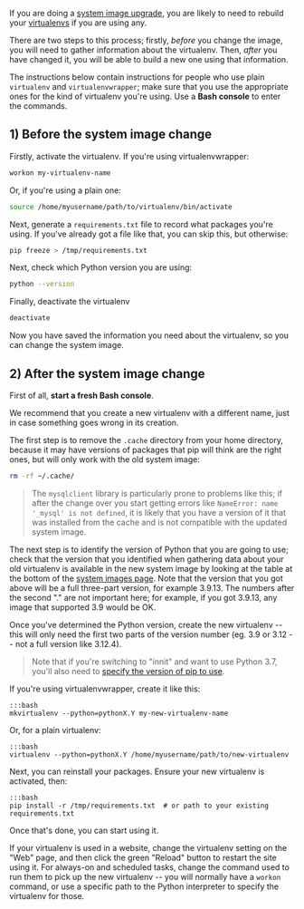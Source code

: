 <!--
.. title: Rebuilding a Virtualenv
.. slug: RebuildingVirtualenvs
.. date: 2015-05-13 14:35:28 UTC+01:00
.. tags:
.. category:
.. link:
.. description:
.. type: text
-->

If you are doing a [system image upgrade](/pages/ChangingSystemImage), you are
likely to need to rebuild your [virtualenvs](/pages/VirtualenvsExplained) if you
are using any.

There are two steps to this process; firstly, *before* you change the image, you
will need to gather information about the virtualenv.  Then, *after* you have
changed it, you will be able to build a new one using that information.

The instructions below contain instructions for people who use plain
`virtualenv` and `virtualenvwrapper`; make sure that you use the appropriate ones
for the kind of virtualenv you're using.  Use a **Bash console** to enter the
commands.

## 1) Before the system image change

Firstly, activate the virtualenv.  If you're using virtualenvwrapper:

```bash
workon my-virtualenv-name
```

Or, if you're using a plain one:

```bash
source /home/myusername/path/to/virtualenv/bin/activate
```

Next, generate a `requirements.txt` file to record what packages you're using.
If you've already got a file like that, you can skip this, but otherwise:

```bash
pip freeze > /tmp/requirements.txt
```

Next, check which Python version you are using:

```bash
python --version
```

Finally, deactivate the virtualenv

```bash
deactivate
```

Now you have saved the information you need about the virtualenv, so you can
change the system image.


## 2) After the system image change

First of all, **start a fresh Bash console**.

We recommend that you create a new virtualenv with a different name, just in
case something goes wrong in its creation.

The first step is to remove the `.cache` directory from your home directory,
because it may have versions of packages that pip will think are the right ones,
but will only work with the old system image:

```bash
rm -rf ~/.cache/
```

> The `mysqlclient` library is particularly prone to problems like this; if
> after the change over you start getting errors like
> `NameError: name '_mysql' is not defined`, it is likely that you
> have a version of it that was installed from the cache
> and is not compatible with the updated system image.

The next step is to identify the version of Python that you are going to use; check
that the version that you identified when gathering data about your old virtualenv
is available in the new system image by looking at the table at the bottom of the
[system images page](/pages/ChangingSystemImage).  Note that the version that you
got above will be a full three-part version, for example 3.9.13.  The numbers after the second "."
are not important here; for example, if you got 3.9.13, any image that supported 3.9 would be OK.

Once you've determined the Python version, create the new virtualenv -- this will
only need the first two parts of the version number (eg. 3.9 or 3.12 -- not a full version
like 3.12.4).

> Note that if you're switching to "innit" and want to use Python 3.7, you'll
> also need to [specify the version of pip to use](/pages/Python37VirtualenvOnInnit).

If you're using virtualenvwrapper, create it like this:

    :::bash
    mkvirtualenv --python=pythonX.Y my-new-virtualenv-name

Or, for a plain virtualenv:

    :::bash
    virtualenv --python=pythonX.Y /home/myusername/path/to/new-virtualenv

Next, you can reinstall your packages.  Ensure your new virtualenv is activated, then:

    :::bash
    pip install -r /tmp/requirements.txt  # or path to your existing requirements.txt

Once that's done, you can start using it.

If your virtualenv is used in a website, change the virtualenv setting on the "Web"
page, and then click the green "Reload" button to restart the site using it.
For always-on and scheduled tasks, change the command used to run them to pick up the new virtualenv
-- you will normally have a `workon` command, or use a specific path to the Python
interpreter to specify the virtualenv for those.
